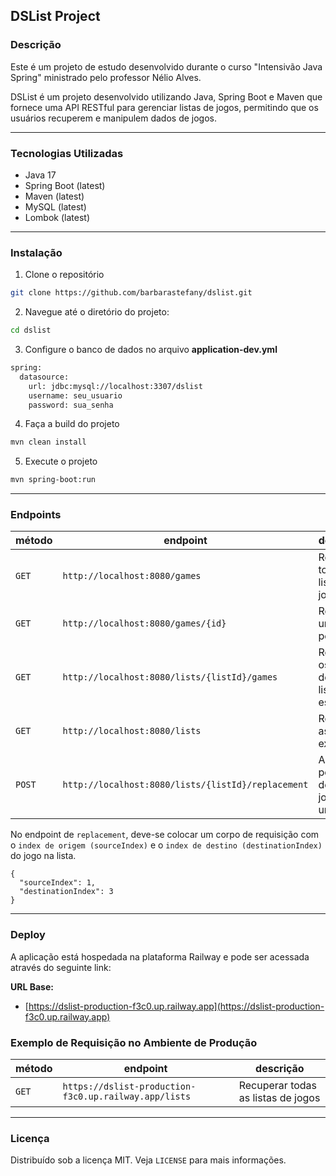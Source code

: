 DSList Project
---

### Descrição

Este é um projeto de estudo desenvolvido durante o curso "Intensivão Java Spring" ministrado pelo professor Nélio Alves.

DSList é um projeto desenvolvido utilizando Java, Spring Boot e Maven que fornece uma API RESTful para gerenciar listas de jogos, permitindo que os usuários recuperem e manipulem dados de jogos.

---

### Tecnologias Utilizadas
- Java 17
- Spring Boot (latest)
- Maven (latest)
- MySQL (latest)
- Lombok (latest)

---

### Instalação
1. Clone o repositório
```sh
git clone https://github.com/barbarastefany/dslist.git
```
2. Navegue até o diretório do projeto:
```sh
cd dslist
```
3. Configure o banco de dados no arquivo **application-dev.yml**
```sh
spring:
  datasource:
    url: jdbc:mysql://localhost:3307/dslist
    username: seu_usuario
    password: sua_senha
```
4. Faça a build do projeto
```sh
mvn clean install
```
5. Execute o projeto
```sh
mvn spring-boot:run
```

---

### Endpoints

| método  | endpoint                                           | descrição                                 |
|---------|----------------------------------------------------|-------------------------------------------|
| `GET`   | `http://localhost:8080/games`                      | Recuperar todas as listas de jogos        |
| `GET `  | `http://localhost:8080/games/{id}`                 | Recuperar um jogo pelo id                 |
| `GET`   | `http://localhost:8080/lists/{listId}/games`       | Retorna os jogos de uma lista específica  |
| `GET`   | `http://localhost:8080/lists`                      | Retorna as listas existentes              |
| `POST`  | `http://localhost:8080/lists/{listId}/replacement` | Altera a posição de um jogo em uma lista  |

No endpoint de `replacement`, deve-se colocar um corpo de requisição com o `index de origem (sourceIndex)` e o `index de destino (destinationIndex)` do jogo na lista.

```
{
  "sourceIndex": 1,
  "destinationIndex": 3
}
```

---

### Deploy

A aplicação está hospedada na plataforma Railway e pode ser acessada através do seguinte link:

**URL Base:**  
- [https://dslist-production-f3c0.up.railway.app](https://dslist-production-f3c0.up.railway.app)

### Exemplo de Requisição no Ambiente de Produção

| método  | endpoint                                              | descrição                                 |
|---------|-------------------------------------------------------|-------------------------------------------|
| `GET`   | `https://dslist-production-f3c0.up.railway.app/lists` | Recuperar todas as listas de jogos        |

---

### Licença

Distribuído sob a licença MIT. Veja `LICENSE` para mais informações.



